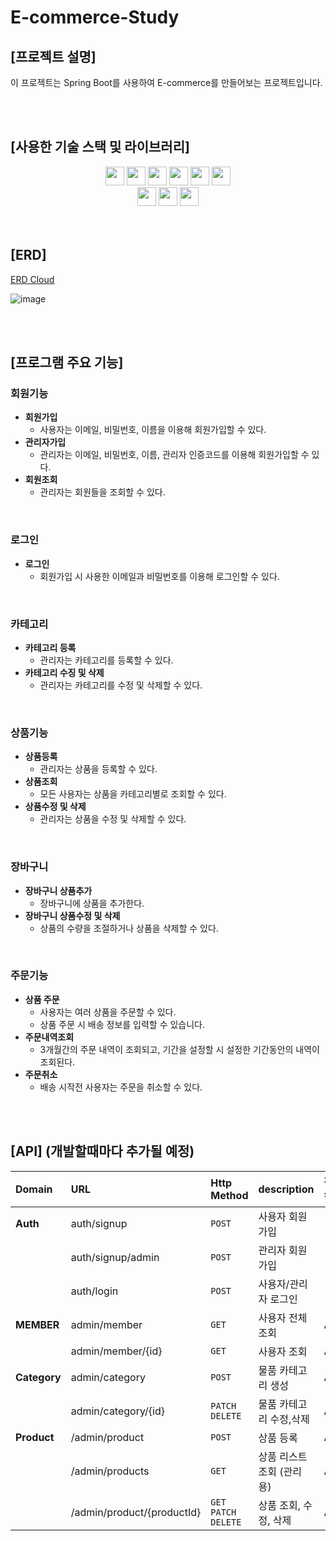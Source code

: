 # E-commerce-Study

## [프로젝트 설명]

이 프로젝트는 Spring Boot를 사용하여 E-commerce를 만들어보는 프로젝트입니다.

<br/>
<br/>

## [사용한 기술 스택 및 라이브러리]
<div align="center"> 
<img height="30" src="https://img.shields.io/badge/Spring%20Boot-6DB33F?style=flat-square&logo=Spring%20Boot&logoColor=white"/>
<img height="30" src="https://img.shields.io/badge/Spring%20Security-6DB33F?style=flat-square&logo=Spring%20Security&logoColor=white"/>
<img height="30" src="https://img.shields.io/badge/Java-007396?style=flat-square&logo=java&logoColor=white"/>
<img height="30" src="https://img.shields.io/badge/JWT-000000?style=flat-square&logo=JSON%20Web%20Tokens&logoColor=white"/>
<img height="30" src="https://img.shields.io/badge/Hibernate-59666C?style=flat-square&logo=Hibernate&logoColor=white"/>
<img height="30" src="https://img.shields.io/badge/JPA-007396?style=flat-square&logo=JPA&logoColor=white"/>
<br/>
<img height="30" src="https://img.shields.io/badge/Git-F05032?style=flat-square&logo=git&logoColor=white"/>
<img height="30" src="https://img.shields.io/badge/Postman-FF6C37?style=flat-square&logo=Postman&logoColor=white"/>
<img height="30" src="https://img.shields.io/badge/GitHub-black?style=flat-square&logo=GitHub&logoColor=white"/>
</div>

<br/>
<br/>

## [ERD]
[ERD Cloud](https://www.erdcloud.com/d/ydWfKvowAFNPdALg7)

![image](https://github.com/user-attachments/assets/01755065-15df-4757-82cc-e75b328587a6)






<br/>
<br/>

## [프로그램 주요 기능]

### 회원기능
- **회원가입**
  - 사용자는 이메일, 비밀번호, 이름을 이용해 회원가입할 수 있다. <!-- 휴대폰,주소 추가 -->
- **관리자가입**
  - 관리자는 이메일, 비밀번호, 이름, 관리자 인증코드를 이용해 회원가입할 수 있다.
- **회원조회**
  - 관리자는 회원들을 조회할 수 있다.
<!-- - **회원수정** -->
<!-- - 사용자는 휴대폰번호, 집주소를 언제든지 변경 가능하다. -->
<br/>

### 로그인
- **로그인**
  - 회원가입 시 사용한 이메일과 비밀번호를 이용해 로그인할 수 있다.
    
<br/>

### 카테고리
- **카테고리 등록**
  - 관리자는 카테고리를 등록할 수 있다.
- **카테고리 수징 및 삭제**
  - 관리자는 카테고리를 수정 및 삭제할 수 있다.
<br/>

### 상품기능
- **상품등록**
  - 관리자는 상품을 등록할 수 있다.
- **상품조회**
  - 모든 사용자는 상품을 카테고리별로 조회할 수 있다. <!-- 상세정보 포함 -->
- **상품수정 및 삭제**
  - 관리자는 상품을 수정 및 삭제할 수 있다.
 <!-- - 주문량이 많은 상품을 보여줄 수 있다. -->
<br/>

### 장바구니
- **장바구니 상품추가**
  - 장바구니에 상품을 추가한다.
- **장바구니 상품수정 및 삭제**
  - 상품의 수량을 조절하거나 상품을 삭제할 수 있다.
<br/>

### 주문기능
- **상품 주문**
  - 사용자는 여러 상품을 주문할 수 있다.
  - 상품 주문 시 배송 정보를 입력할 수 있습니다.
- **주문내역조회**
  - 3개월간의 주문 내역이 조회되고, 기간을 설정할 시 설정한 기간동안의 내역이 조회된다.
- **주문취소**
  - 배송 시작전 사용자는 주문을 취소할 수 있다.
 


<br/>
<br/>


## [API] (개발할때마다 추가될 예정)

| Domain       | URL                                                                          | Http Method | description   | 접근 권한 |
|:-------------|:-----------------------------------------------------------------------------|:------------|:--------------|:------|
| **Auth**     | auth/signup                                                                  | `POST`      | 사용자 회원가입      | -     |
|              | auth/signup/admin                                                            | `POST`      | 관리자 회원가입      | -     |
|              | auth/login                                                                   | `POST`      | 사용자/관리자 로그인   | -     |
| **MEMBER**   | admin/member                                                                 | `GET`       | 사용자 전체 조회     | ADMIN |
|              | admin/member/{id}                                                            | `GET`       | 사용자 조회        | ADMIN |
| **Category** | admin/category                                                               | `POST`      | 물품 카테고리 생성    | ADMIN |
|              | admin/category/{id}                                                          | `PATCH` `DELETE`    | 물품 카테고리 수정,삭제    | ADMIN |
| **Product**  | /admin/product                                                               | `POST`              | 상품 등록                 | ADMIN |
|              | /admin/products                                                              | `GET`              | 상품 리스트 조회 (관리용)   | ADMIN |
|              | /admin/product/{productId}                                                   | `GET` `PATCH` `DELETE`  | 상품 조회, 수정, 삭제  | ADMIN |
<!--
| **Product** | /product/list/{categoryId}                                                 | `GET`                       | 카테고리 별 상품 목록 조회   | -     |
|             | /product/best-list                                                         | `GET`                       | 베스트 상품 목록 조회      | -     |
|             | /product/{productId}                                                       | `GET`                       | 상품 상세 조회          | -     |
|             | /admin/product?productId={productId}&soldout={soldOutStatus}               | `PUT`                       | 상품 품절 여부 수정       | ADMIN |
|             | /admin/option/{optionId}                                                   | `GET` `PUT` `POST` `DELETE` | 상품 옵션 CRUD        | ADMIN |
|             | /admin/category/{categoryId}                                               | `GET` `PUT` `POST` `DELETE` | 상품 카테고리 CRUD      | ADMIN |
|             | /admin/option-category                                                     | `GET` `PUT` `POST` `DELETE` | 옵션 카테고리 CRUD      | ADMIN |
| **Order**   | /auth/pay/list?viewType={viewType}&startDate={startDate}&endDate={endDate} | `GET`                       | 구매 내역 조회          | USER  |
|             | /auth/order/elapsed-time/{orderId}                                         | `GET`                       | 주문 경과 시간 조회       | USER  |
|             | /auth/order/cancel/{orderId}                                               | `PATCH`                     | 주문 취소             | USER  |
|             | /admin/order/status/{orderId}                                              | `PATCH`                     | 주문 상태 변경          | ADMIN |
|             | /admin/order/cooking-time/{orderId}                                        | `PATCH`                     | 예상 조리 시간 선택       | ADMIN |
|             | /admin/order/receipt-status/{orderId}                                      | `PATCH`                     | 주문 수락 또는 거절       | ADMIN |
| **Cart**    | /auth/cart                                                                 | `GET`                       | 장바구니 상품 목록 조회     | USER  |
|             | /auth/cart/save                                                            | `POST`                      | 장바구니 상품 추가        | USER  |
|             | /auth/cart                                                                 | `POST` `DELETE`             | 장바구니 상품 수량 변경, 삭제 | USER  |
|             | /auth/pay                                                                  | `PUT`                       | 장바구니 전체 결제        | USER  |
| **Review**  | /auth/review                                                               | `POST`                      | 리뷰 등록             | USER  |
-->
<br/>
